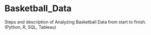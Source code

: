 # Basketball_Data
Steps and description of Analyzing Basketball Data from start to finish. (Python, R, SQL, Tableau)
